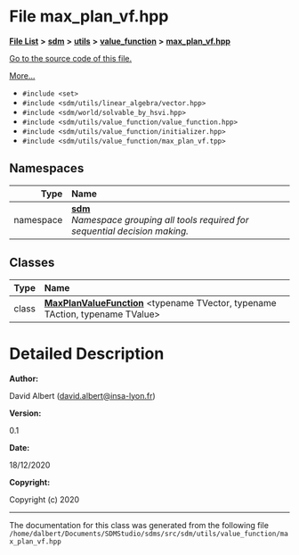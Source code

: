 
<NavBar active_item_id="2"/>

# File max\_plan\_vf.hpp


[**File List**](files.md) **>** [**sdm**](dir_ae1b8d8c3d2627954ba53c22978558f0.md) **>** [**utils**](dir_d5f9b32a4b7e3085fe36bb5e85e812de.md) **>** [**value\_function**](dir_9190e49f25bb1396e1fb4a6f0beec9b4.md) **>** [**max\_plan\_vf.hpp**](max__plan__vf_8hpp.md)

[Go to the source code of this file.](max__plan__vf_8hpp_source.md)

[More...](#detailed-description)

* `#include <set>`
* `#include <sdm/utils/linear_algebra/vector.hpp>`
* `#include <sdm/world/solvable_by_hsvi.hpp>`
* `#include <sdm/utils/value_function/value_function.hpp>`
* `#include <sdm/utils/value_function/initializer.hpp>`
* `#include <sdm/utils/value_function/max_plan_vf.tpp>`









## Namespaces

| Type | Name |
| ---: | :--- |
| namespace | [**sdm**](namespacesdm.md) <br>_Namespace grouping all tools required for sequential decision making._  |

## Classes

| Type | Name |
| ---: | :--- |
| class | [**MaxPlanValueFunction**](classsdm_1_1MaxPlanValueFunction.md) &lt;typename TVector, typename TAction, typename TValue&gt;<br> |













# Detailed Description




**Author:**

David Albert ([david.albert@insa-lyon.fr](mailto:david.albert@insa-lyon.fr)) 




**Version:**

0.1 




**Date:**

18/12/2020




**Copyright:**

Copyright (c) 2020 




    

------------------------------
The documentation for this class was generated from the following file `/home/dalbert/Documents/SDMStudio/sdms/src/sdm/utils/value_function/max_plan_vf.hpp`